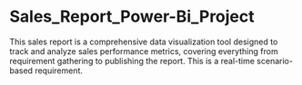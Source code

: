 # Sales_Report_Power-Bi_Project
This sales report is a comprehensive data visualization tool designed to track and analyze sales performance metrics, covering everything from requirement gathering to publishing the report. This is a real-time scenario-based requirement.
